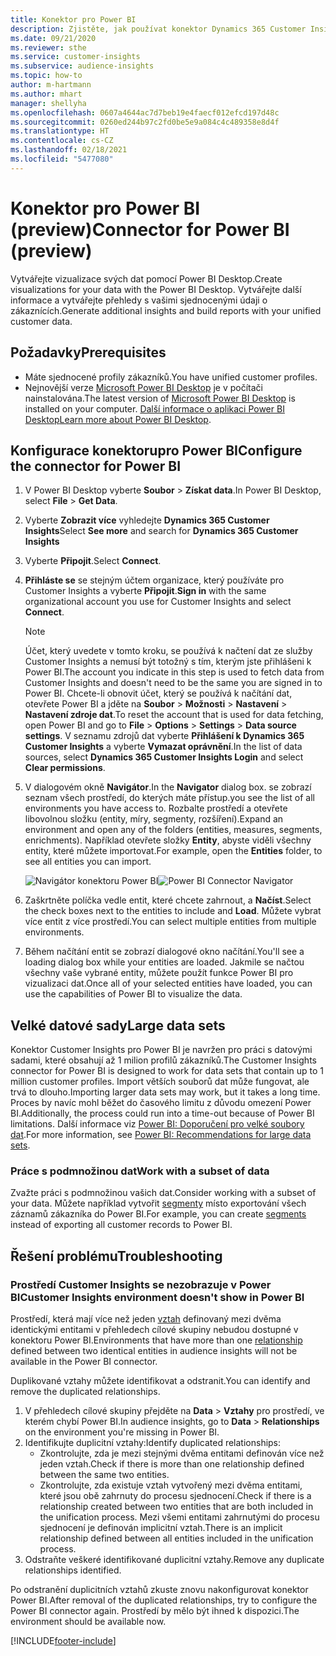 ```yaml
---
title: Konektor pro Power BI
description: Zjistěte, jak používat konektor Dynamics 365 Customer Insights v Power BI.
ms.date: 09/21/2020
ms.reviewer: sthe
ms.service: customer-insights
ms.subservice: audience-insights
ms.topic: how-to
author: m-hartmann
ms.author: mhart
manager: shellyha
ms.openlocfilehash: 0607a4644ac7d7beb19e4faecf012efcd197d48c
ms.sourcegitcommit: 0260ed244b97c2fd0be5e9a084c4c489358e8d4f
ms.translationtype: HT
ms.contentlocale: cs-CZ
ms.lasthandoff: 02/18/2021
ms.locfileid: "5477080"
---
```

# <a name="connector-for-power-bi-preview"></a><span data-ttu-id="75b54-103">Konektor pro Power BI (preview)</span><span class="sxs-lookup"><span data-stu-id="75b54-103">Connector for Power BI (preview)</span></span>

<span data-ttu-id="75b54-104">Vytvářejte vizualizace svých dat pomocí Power BI Desktop.</span><span class="sxs-lookup"><span data-stu-id="75b54-104">Create visualizations for your data with the Power BI Desktop.</span></span> <span data-ttu-id="75b54-105">Vytvářejte další informace a vytvářejte přehledy s vašimi sjednocenými údaji o zákaznících.</span><span class="sxs-lookup"><span data-stu-id="75b54-105">Generate additional insights and build reports with your unified customer data.</span></span>

## <a name="prerequisites"></a><span data-ttu-id="75b54-106">Požadavky</span><span class="sxs-lookup"><span data-stu-id="75b54-106">Prerequisites</span></span>

- <span data-ttu-id="75b54-107">Máte sjednocené profily zákazníků.</span><span class="sxs-lookup"><span data-stu-id="75b54-107">You have unified customer profiles.</span></span>
- <span data-ttu-id="75b54-108">Nejnovější verze [Microsoft Power BI Desktop](https://powerbi.microsoft.com/desktop/) je v počítači nainstalována.</span><span class="sxs-lookup"><span data-stu-id="75b54-108">The latest version of [Microsoft Power BI Desktop](https://powerbi.microsoft.com/desktop/) is installed on your computer.</span></span> <span data-ttu-id="75b54-109">[Další informace o aplikaci Power BI Desktop](https://docs.microsoft.com/power-bi/desktop-what-is-desktop)</span><span class="sxs-lookup"><span data-stu-id="75b54-109">[Learn more about Power BI Desktop](https://docs.microsoft.com/power-bi/desktop-what-is-desktop).</span></span>

## <a name="configure-the-connector-for-power-bi"></a><span data-ttu-id="75b54-110">Konfigurace konektorupro Power BI</span><span class="sxs-lookup"><span data-stu-id="75b54-110">Configure the connector for Power BI</span></span>

1. <span data-ttu-id="75b54-111">V Power BI Desktop vyberte **Soubor** > **Získat data**.</span><span class="sxs-lookup"><span data-stu-id="75b54-111">In Power BI Desktop, select **File** > **Get Data**.</span></span>

1. <span data-ttu-id="75b54-112">Vyberte **Zobrazit více** vyhledejte **Dynamics 365 Customer Insights**</span><span class="sxs-lookup"><span data-stu-id="75b54-112">Select **See more** and search for **Dynamics 365 Customer Insights**</span></span>

1. <span data-ttu-id="75b54-113">Vyberte **Připojit**.</span><span class="sxs-lookup"><span data-stu-id="75b54-113">Select **Connect**.</span></span>

1. <span data-ttu-id="75b54-114">**Přihláste se** se stejným účtem organizace, který používáte pro Customer Insights a vyberte **Připojit**.</span><span class="sxs-lookup"><span data-stu-id="75b54-114">**Sign in** with the same organizational account you use for Customer Insights and select **Connect**.</span></span>
   > [!NOTE]
   > <span data-ttu-id="75b54-115">Účet, který uvedete v tomto kroku, se používá k načtení dat ze služby Customer Insights a nemusí být totožný s tím, kterým jste přihlášeni k Power BI.</span><span class="sxs-lookup"><span data-stu-id="75b54-115">The account you indicate in this step is used to fetch data from Customer Insights and doesn't need to be the same you are signed in to Power BI.</span></span> <span data-ttu-id="75b54-116">Chcete-li obnovit účet, který se používá k načítání dat, otevřete Power BI a jděte na **Soubor** > **Možnosti** > **Nastavení** > **Nastavení zdroje dat**.</span><span class="sxs-lookup"><span data-stu-id="75b54-116">To reset the account that is used for data fetching, open Power BI and go to **File** > **Options** > **Settings** > **Data source settings**.</span></span> <span data-ttu-id="75b54-117">V seznamu zdrojů dat vyberte **Přihlášení k Dynamics 365 Customer Insights** a vyberte **Vymazat oprávnění**.</span><span class="sxs-lookup"><span data-stu-id="75b54-117">In the list of data sources, select **Dynamics 365 Customer Insights Login** and select **Clear permissions**.</span></span>  

1. <span data-ttu-id="75b54-118">V dialogovém okně **Navigátor**.</span><span class="sxs-lookup"><span data-stu-id="75b54-118">In the **Navigator** dialog box.</span></span> <span data-ttu-id="75b54-119">se zobrazí seznam všech prostředí, do kterých máte přístup.</span><span class="sxs-lookup"><span data-stu-id="75b54-119">you see the list of all environments you have access to.</span></span> <span data-ttu-id="75b54-120">Rozbalte prostředí a otevřete libovolnou složku (entity, míry, segmenty, rozšíření).</span><span class="sxs-lookup"><span data-stu-id="75b54-120">Expand an environment and open any of the folders (entities, measures, segments, enrichments).</span></span> <span data-ttu-id="75b54-121">Například otevřete složky **Entity**, abyste viděli všechny entity, které můžete importovat.</span><span class="sxs-lookup"><span data-stu-id="75b54-121">For example, open the **Entities** folder, to see all entities you can import.</span></span>

   <span data-ttu-id="75b54-122">![Navigátor konektoru Power BI](media/power-bi-navigator.png "Navigátor konektoru Power BI")</span><span class="sxs-lookup"><span data-stu-id="75b54-122">![Power BI Connector Navigator](media/power-bi-navigator.png "Power BI Connector Navigator")</span></span>

1. <span data-ttu-id="75b54-123">Zaškrtněte políčka vedle entit, které chcete zahrnout, a **Načíst**.</span><span class="sxs-lookup"><span data-stu-id="75b54-123">Select the check boxes next to the entities to include and **Load**.</span></span> <span data-ttu-id="75b54-124">Můžete vybrat více entit z více prostředí.</span><span class="sxs-lookup"><span data-stu-id="75b54-124">You can select multiple entities from multiple environments.</span></span>

1. <span data-ttu-id="75b54-125">Během načítání entit se zobrazí dialogové okno načítání.</span><span class="sxs-lookup"><span data-stu-id="75b54-125">You'll see a loading dialog box while your entities are loaded.</span></span> <span data-ttu-id="75b54-126">Jakmile se načtou všechny vaše vybrané entity, můžete použít funkce Power BI pro vizualizaci dat.</span><span class="sxs-lookup"><span data-stu-id="75b54-126">Once all of your selected entities have loaded, you can use the capabilities of Power BI to visualize the data.</span></span>

## <a name="large-data-sets"></a><span data-ttu-id="75b54-127">Velké datové sady</span><span class="sxs-lookup"><span data-stu-id="75b54-127">Large data sets</span></span>

<span data-ttu-id="75b54-128">Konektor Customer Insights pro Power BI je navržen pro práci s datovými sadami, které obsahují až 1 milion profilů zákazníků.</span><span class="sxs-lookup"><span data-stu-id="75b54-128">The Customer Insights connector for Power BI is designed to work for data sets that contain up to 1 million customer profiles.</span></span> <span data-ttu-id="75b54-129">Import větších souborů dat může fungovat, ale trvá to dlouho.</span><span class="sxs-lookup"><span data-stu-id="75b54-129">Importing larger data sets may work, but it takes a long time.</span></span> <span data-ttu-id="75b54-130">Proces by navíc mohl běžet do časového limitu z důvodu omezení Power BI.</span><span class="sxs-lookup"><span data-stu-id="75b54-130">Additionally, the process could run into a time-out because of Power BI limitations.</span></span> <span data-ttu-id="75b54-131">Další informace viz [Power BI: Doporučení pro velké soubory dat](https://docs.microsoft.com/power-bi/admin/service-premium-what-is#large-datasets).</span><span class="sxs-lookup"><span data-stu-id="75b54-131">For more information, see [Power BI: Recommendations for large data sets](https://docs.microsoft.com/power-bi/admin/service-premium-what-is#large-datasets).</span></span> 

### <a name="work-with-a-subset-of-data"></a><span data-ttu-id="75b54-132">Práce s podmnožinou dat</span><span class="sxs-lookup"><span data-stu-id="75b54-132">Work with a subset of data</span></span>

<span data-ttu-id="75b54-133">Zvažte práci s podmnožinou vašich dat.</span><span class="sxs-lookup"><span data-stu-id="75b54-133">Consider working with a subset of your data.</span></span> <span data-ttu-id="75b54-134">Můžete například vytvořit [segmenty](segments.md) místo exportování všech záznamů zákazníka do Power BI.</span><span class="sxs-lookup"><span data-stu-id="75b54-134">For example, you can create [segments](segments.md) instead of exporting all customer records to Power BI.</span></span>

## <a name="troubleshooting"></a><span data-ttu-id="75b54-135">Řešení problému</span><span class="sxs-lookup"><span data-stu-id="75b54-135">Troubleshooting</span></span>

### <a name="customer-insights-environment-doesnt-show-in-power-bi"></a><span data-ttu-id="75b54-136">Prostředí Customer Insights se nezobrazuje v Power BI</span><span class="sxs-lookup"><span data-stu-id="75b54-136">Customer Insights environment doesn't show in Power BI</span></span>

<span data-ttu-id="75b54-137">Prostředí, která mají více než jeden [vztah](relationships.md) definovaný mezi dvěma identickými entitami v přehledech cílové skupiny nebudou dostupné v konektoru Power BI.</span><span class="sxs-lookup"><span data-stu-id="75b54-137">Environments that have more than one [relationship](relationships.md) defined between two identical entities in audience insights will not be available in the Power BI connector.</span></span>

<span data-ttu-id="75b54-138">Duplikované vztahy můžete identifikovat a odstranit.</span><span class="sxs-lookup"><span data-stu-id="75b54-138">You can identify and remove the duplicated relationships.</span></span>

1. <span data-ttu-id="75b54-139">V přehledech cílové skupiny přejděte na **Data** > **Vztahy** pro prostředí, ve kterém chybí Power BI.</span><span class="sxs-lookup"><span data-stu-id="75b54-139">In audience insights, go to **Data** > **Relationships** on the environment you're missing in Power BI.</span></span>
2. <span data-ttu-id="75b54-140">Identifikujte duplicitní vztahy:</span><span class="sxs-lookup"><span data-stu-id="75b54-140">Identify duplicated relationships:</span></span>
   - <span data-ttu-id="75b54-141">Zkontrolujte, zda je mezi stejnými dvěma entitami definován více než jeden vztah.</span><span class="sxs-lookup"><span data-stu-id="75b54-141">Check if there is more than one relationship defined between the same two entities.</span></span>
   - <span data-ttu-id="75b54-142">Zkontrolujte, zda existuje vztah vytvořený mezi dvěma entitami, které jsou obě zahrnuty do procesu sjednocení.</span><span class="sxs-lookup"><span data-stu-id="75b54-142">Check if there is a relationship created between two entities that are both included in the unification process.</span></span> <span data-ttu-id="75b54-143">Mezi všemi entitami zahrnutými do procesu sjednocení je definován implicitní vztah.</span><span class="sxs-lookup"><span data-stu-id="75b54-143">There is an implicit relationship defined between all entities included in the unification process.</span></span>
3. <span data-ttu-id="75b54-144">Odstraňte veškeré identifikované duplicitní vztahy.</span><span class="sxs-lookup"><span data-stu-id="75b54-144">Remove any duplicate relationships identified.</span></span>

<span data-ttu-id="75b54-145">Po odstranění duplicitních vztahů zkuste znovu nakonfigurovat konektor Power BI.</span><span class="sxs-lookup"><span data-stu-id="75b54-145">After removal of the duplicated relationships, try to configure the Power BI connector again.</span></span> <span data-ttu-id="75b54-146">Prostředí by mělo být ihned k dispozici.</span><span class="sxs-lookup"><span data-stu-id="75b54-146">The environment should be available now.</span></span>

[!INCLUDE[footer-include](../includes/footer-banner.md)]

